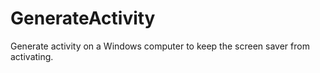 # GenerateActivity
Generate activity on a Windows computer to keep the screen saver from activating. 
